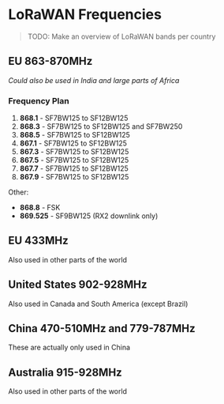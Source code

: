 # LoRaWAN Frequencies

> TODO: Make an overview of LoRaWAN bands per country

## EU 863-870MHz

_Could also be used in India and large parts of Africa_

### Frequency Plan

1. **868.1** - SF7BW125 to SF12BW125
2. **868.3** - SF7BW125 to SF12BW125 and SF7BW250
3. **868.5** - SF7BW125 to SF12BW125
4. **867.1** - SF7BW125 to SF12BW125
5. **867.3** - SF7BW125 to SF12BW125
6. **867.5** - SF7BW125 to SF12BW125
7. **867.7** - SF7BW125 to SF12BW125
8. **867.9** - SF7BW125 to SF12BW125

Other:

- **868.8** - FSK
- **869.525** - SF9BW125 (RX2 downlink only)

## EU 433MHz

Also used in other parts of the world

## United States 902-928MHz

Also used in Canada and South America (except Brazil)

## China 470-510MHz and 779-787MHz

These are actually only used in China

## Australia 915-928MHz

Also used in other parts of the world